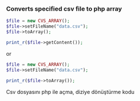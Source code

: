 ### Converts specified csv file to php array

```php
$file = new CVS_ARRAY();
$file->setFileName("data.csv");
$file->toArray();

print_r($file->getContent());
```
or
```php
$file = new CVS_ARRAY();
$file->setFileName("data.csv");
		
print_r($file->toArray());

```

Csv dosyasını php ile açma, diziye dönüştürme kodu
